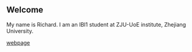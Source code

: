 ## Welcome 

My name is Richard. 
I am an IBI1 student at ZJU-UoE institute, Zhejiang University.

[webpage](https://c.zju.edu.cn/) 